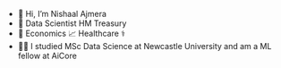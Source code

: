 - 👋 Hi, I’m Nishaal Ajmera
- 💼 Data Scientist HM Treasury 
- 🤔 Economics 📈 Healthcare ⚕️
- :man_student: I studied MSc Data Science at Newcastle University and am a ML fellow at AiCore


<!---
nishaalajmera/nishaalajmera is a ✨ special ✨ repository because its `README.md` (this file) appears on your GitHub profile.
You can click the Preview link to take a look at your changes.
--->
